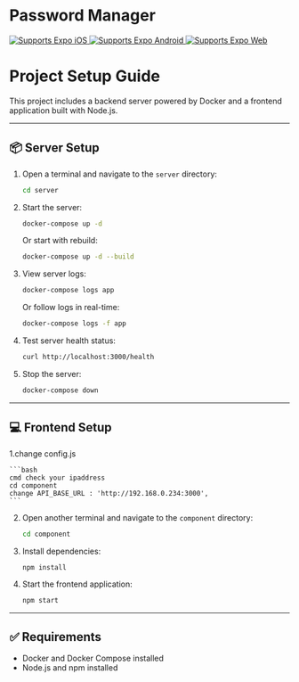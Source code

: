 # Password Manager

<p>
  <!-- iOS -->
  <a href="https://itunes.apple.com/app/apple-store/id982107779">
    <img alt="Supports Expo iOS" longdesc="Supports Expo iOS" src="https://img.shields.io/badge/iOS-4630EB.svg?style=flat-square&logo=APPLE&labelColor=999999&logoColor=fff" />
  </a>
  <!-- Android -->
  <a href="https://play.google.com/store/apps/details?id=host.exp.exponent&referrer=blankexample">
    <img alt="Supports Expo Android" longdesc="Supports Expo Android" src="https://img.shields.io/badge/Android-4630EB.svg?style=flat-square&logo=ANDROID&labelColor=A4C639&logoColor=fff" />
  </a>
  <!-- Web -->
  <a href="https://docs.expo.dev/workflow/web/">
    <img alt="Supports Expo Web" longdesc="Supports Expo Web" src="https://img.shields.io/badge/web-4630EB.svg?style=flat-square&logo=GOOGLE-CHROME&labelColor=4285F4&logoColor=fff" />
  </a>
</p>


# Project Setup Guide

This project includes a backend server powered by Docker and a frontend application built with Node.js.

---

## 📦 Server Setup

1. Open a terminal and navigate to the `server` directory:

    ```bash
    cd server
    ```

2. Start the server:

    ```bash
    docker-compose up -d
    ```

    Or start with rebuild:

    ```bash
    docker-compose up -d --build
    ```

3. View server logs:

    ```bash
    docker-compose logs app
    ```

    Or follow logs in real-time:

    ```bash
    docker-compose logs -f app
    ```

4. Test server health status:

    ```bash
    curl http://localhost:3000/health
    ```

5. Stop the server:

    ```bash
    docker-compose down
    ```

---

## 💻 Frontend Setup

1.change config.js
    
    ```bash
    cmd check your ipaddress
    cd component
    change API_BASE_URL : 'http://192.168.0.234:3000',  
    ```

2. Open another terminal and navigate to the `component` directory:

    ```bash
    cd component
    ```

3. Install dependencies:

    ```bash
    npm install
    ```

4. Start the frontend application:

    ```bash
    npm start
    ```

---

## ✅ Requirements

- Docker and Docker Compose installed
- Node.js and npm installed

